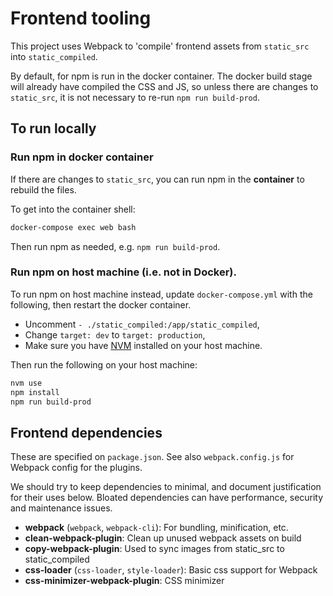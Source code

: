 # Frontend tooling

This project uses Webpack to 'compile' frontend assets from `static_src` into `static_compiled`. 

By default, for npm is run in the docker container. The docker build stage will already have compiled the CSS and JS, so unless there are changes to `static_src`, it is not necessary to re-run `npm run build-prod`. 


## To run locally

### Run npm in docker container

If there are changes to `static_src`, you can run npm in the **container** to rebuild the files.

To get into the container shell:

```bash
docker-compose exec web bash
```

Then run npm as needed, e.g. `npm run build-prod`. 


### Run npm on host machine (i.e. not in Docker). 

To run npm on host machine instead, update `docker-compose.yml` with the following, then restart the docker container.

- Uncomment `- ./static_compiled:/app/static_compiled`, 
- Change `target: dev` to `target: production`, 
- Make sure you have [NVM](https://github.com/nvm-sh/nvm) installed on your host machine. 


Then run the following on your host machine:

```bash
nvm use
npm install
npm run build-prod
```

## Frontend dependencies

These are specified on `package.json`. See also `webpack.config.js` for Webpack config for the plugins.

We should try to keep dependencies to minimal, and document justification for their uses below. Bloated dependencies can have performance, security and maintenance issues.

- **webpack** (`webpack`, `webpack-cli`): For bundling, minification, etc.
- **clean-webpack-plugin**: Clean up unused webpack assets on build
- **copy-webpack-plugin**: Used to sync images from static_src to static_compiled
- **css-loader** (`css-loader`, `style-loader`): Basic css support for Webpack
- **css-minimizer-webpack-plugin**: CSS minimizer

